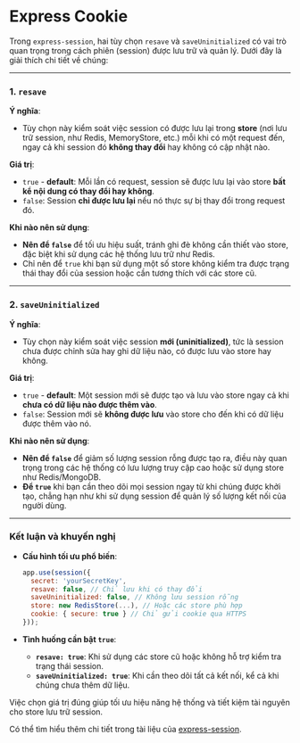 # Express Cookie

Trong `express-session`, hai tùy chọn `resave` và `saveUninitialized` có vai trò quan trọng trong cách phiên (session) được lưu trữ và quản lý. Dưới đây là giải thích chi tiết về chúng:

---

### **1. `resave`**

**Ý nghĩa**:

- Tùy chọn này kiểm soát việc session có được lưu lại trong **store** (nơi lưu trữ session, như Redis, MemoryStore, etc.) mỗi khi có một request đến, ngay cả khi session đó **không thay đổi** hay không có cập nhật nào.

**Giá trị**:

- `true` - **default**: Mỗi lần có request, session sẽ được lưu lại vào store **bất kể nội dung có thay đổi hay không**.
- `false`: Session **chỉ được lưu lại** nếu nó thực sự bị thay đổi trong request đó.

**Khi nào nên sử dụng**:

- **Nên để `false`** để tối ưu hiệu suất, tránh ghi đè không cần thiết vào store, đặc biệt khi sử dụng các hệ thống lưu trữ như Redis.
- Chỉ nên để `true` khi bạn sử dụng một số store không kiểm tra được trạng thái thay đổi của session hoặc cần tương thích với các store cũ.

---

### **2. `saveUninitialized`**

**Ý nghĩa**:

- Tùy chọn này kiểm soát việc session **mới (uninitialized)**, tức là session chưa được chỉnh sửa hay ghi dữ liệu nào, có được lưu vào store hay không.

**Giá trị**:

- `true` - **default**: Một session mới sẽ được tạo và lưu vào store ngay cả khi **chưa có dữ liệu nào được thêm vào**.
- `false`: Session mới sẽ **không được lưu** vào store cho đến khi có dữ liệu được thêm vào nó.

**Khi nào nên sử dụng**:

- **Nên để `false`** để giảm số lượng session rỗng được tạo ra, điều này quan trọng trong các hệ thống có lưu lượng truy cập cao hoặc sử dụng store như Redis/MongoDB.
- **Để `true`** khi bạn cần theo dõi mọi session ngay từ khi chúng được khởi tạo, chẳng hạn như khi sử dụng session để quản lý số lượng kết nối của người dùng.

---

### **Kết luận và khuyến nghị**

- **Cấu hình tối ưu phổ biến**:

  ```javascript
  app.use(session({
    secret: 'yourSecretKey',
    resave: false, // Chỉ lưu khi có thay đổi
    saveUninitialized: false, // Không lưu session rỗng
    store: new RedisStore(...), // Hoặc các store phù hợp
    cookie: { secure: true } // Chỉ gửi cookie qua HTTPS
  }));
  ```

- **Tình huống cần bật `true`**:
  - **`resave: true`**: Khi sử dụng các store cũ hoặc không hỗ trợ kiểm tra trạng thái session.
  - **`saveUninitialized: true`**: Khi cần theo dõi tất cả kết nối, kể cả khi chúng chưa thêm dữ liệu.

Việc chọn giá trị đúng giúp tối ưu hiệu năng hệ thống và tiết kiệm tài nguyên cho store lưu trữ session.

Có thể tìm hiểu thêm chi tiết trong tài liệu của [express-session](https://www.npmjs.com/package/express-session).
